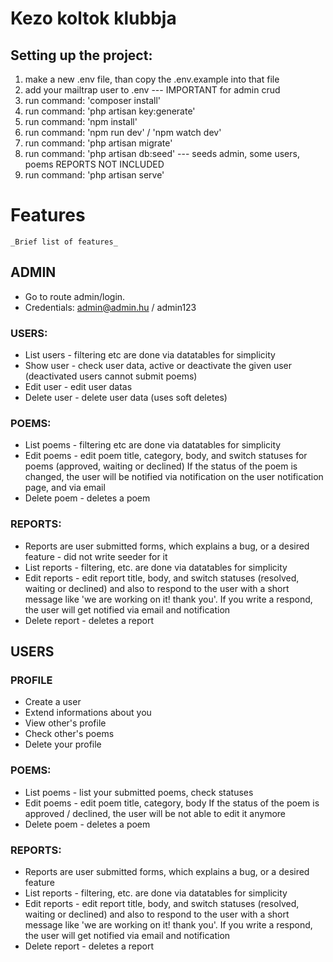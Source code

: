 # Kezo koltok klubbja

## Setting up the project:

1. make a new .env file, than copy the .env.example into that file
2. add your mailtrap user to .env --- IMPORTANT for admin crud
3. run command: 'composer install'
4. run command: 'php artisan key:generate' 
5. run command: 'npm install'
6. run command: 'npm run dev' / 'npm watch dev'
7. run command: 'php artisan migrate'
8. run command: 'php artisan db:seed' --- seeds admin, some users, poems REPORTS NOT INCLUDED
9. run command: 'php artisan serve'

# Features

    _Brief list of features_

## ADMIN

- Go to route admin/login.
- Credentials: admin@admin.hu / admin123

### USERS:
- List users - filtering etc are done via datatables for simplicity
- Show user - check user data, active or deactivate the given user (deactivated users cannot submit poems)
- Edit user - edit user datas
- Delete user - delete user data (uses soft deletes) 

### POEMS:
- List poems -  filtering etc are done via datatables for simplicity
- Edit poems - edit poem title, category, body, and switch statuses for poems (approved, waiting or declined)
        If the status of the poem is changed, the user will be notified via notification on the user notification page, and via email
- Delete poem - deletes a poem

###  REPORTS:
- Reports are user submitted forms, which explains a bug, or a desired feature  - did not write seeder for it
- List reports - filtering, etc. are done via datatables for simplicity
- Edit reports - edit report title, body, and switch statuses (resolved, waiting or declined) 
                    and also to respond to the user with a short message like 'we are working on it! thank you'. If you write a respond, the user will get notified
                    via email and notification
- Delete report - deletes a report

## USERS

### PROFILE
- Create a user
- Extend informations about you
- View other's profile
- Check other's poems
- Delete your profile

### POEMS:
- List poems -  list your submitted poems, check statuses
- Edit poems - edit poem title, category, body
        If the status of the poem is approved / declined, the user will be not able to edit it anymore
- Delete poem - deletes a poem

###  REPORTS:
- Reports are user submitted forms, which explains a bug, or a desired feature
- List reports - filtering, etc. are done via datatables for simplicity
- Edit reports - edit report title, body, and switch statuses (resolved, waiting or declined) 
                    and also to respond to the user with a short message like 'we are working on it! thank you'. If you write a respond, the user will get notified
                    via email and notification
- Delete report - deletes a report


